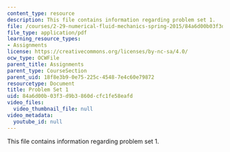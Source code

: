 ```yaml
---
content_type: resource
description: This file contains information regarding problem set 1.
file: /courses/2-29-numerical-fluid-mechanics-spring-2015/84a6d00b03f3d9b3860dcfc1fe58eafd_MIT2_29S15_PS1_SP2015_v3.pdf
file_type: application/pdf
learning_resource_types:
- Assignments
license: https://creativecommons.org/licenses/by-nc-sa/4.0/
ocw_type: OCWFile
parent_title: Assignments
parent_type: CourseSection
parent_uid: 18f8e3b9-0e75-225c-4548-7e4c60e79872
resourcetype: Document
title: Problem Set 1
uid: 84a6d00b-03f3-d9b3-860d-cfc1fe58eafd
video_files:
  video_thumbnail_file: null
video_metadata:
  youtube_id: null
---
```

This file contains information regarding problem set 1.